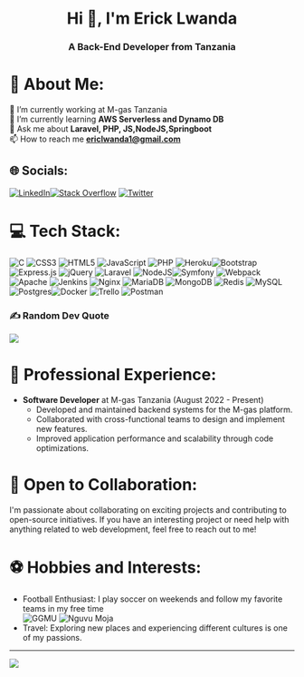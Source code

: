 <h1 align="center">Hi 👋, I'm Erick Lwanda</h1>
<h3 align="center">A Back-End Developer from Tanzania</h3>

# 💫 About Me:
🔭 I’m currently working at M-gas Tanzania<br>🌱 I’m currently learning **AWS Serverless and Dynamo DB**<br>💬 Ask me about **Laravel, PHP, JS,NodeJS,Springboot**<br>📫 How to reach me **ericlwanda1@gmail.com**


## 🌐 Socials:
[![LinkedIn](https://img.shields.io/badge/LinkedIn-%230077B5.svg?logo=linkedin&logoColor=white)](https://www.linkedin.com/in/erick-lwanda-88a2a1202/)[![Stack Overflow](https://img.shields.io/badge/-Stackoverflow-FE7A16?logo=stack-overflow&logoColor=white)](https://stackoverflow.com/users/22286477/eric-lwanda) [![Twitter](https://img.shields.io/badge/Twitter-%231DA1F2.svg?logo=Twitter&logoColor=white)](https://twitter.com/dev_rico_23) 

# 💻 Tech Stack:
![C](https://img.shields.io/badge/c-%2300599C.svg?style=for-the-badge&logo=c&logoColor=white) ![CSS3](https://img.shields.io/badge/css3-%231572B6.svg?style=for-the-badge&logo=css3&logoColor=white) ![HTML5](https://img.shields.io/badge/html5-%23E34F26.svg?style=for-the-badge&logo=html5&logoColor=white) ![JavaScript](https://img.shields.io/badge/javascript-%23323330.svg?style=for-the-badge&logo=javascript&logoColor=%23F7DF1E) ![PHP](https://img.shields.io/badge/php-%23777BB4.svg?style=for-the-badge&logo=php&logoColor=white) ![Heroku](https://img.shields.io/badge/heroku-%23430098.svg?style=for-the-badge&logo=heroku&logoColor=white)![Bootstrap](https://img.shields.io/badge/bootstrap-%23563D7C.svg?style=for-the-badge&logo=bootstrap&logoColor=white) ![Express.js](https://img.shields.io/badge/express.js-%23404d59.svg?style=for-the-badge&logo=express&logoColor=%2361DAFB) ![jQuery](https://img.shields.io/badge/jquery-%230769AD.svg?style=for-the-badge&logo=jquery&logoColor=white) ![Laravel](https://img.shields.io/badge/laravel-%23FF2D20.svg?style=for-the-badge&logo=laravel&logoColor=white) ![NodeJS](https://img.shields.io/badge/node.js-6DA55F?style=for-the-badge&logo=node.js&logoColor=white)![Symfony](https://img.shields.io/badge/symfony-%23000000.svg?style=for-the-badge&logo=symfony&logoColor=white) ![Webpack](https://img.shields.io/badge/webpack-%238DD6F9.svg?style=for-the-badge&logo=webpack&logoColor=black) ![Apache](https://img.shields.io/badge/apache-%23D42029.svg?style=for-the-badge&logo=apache&logoColor=white) ![Jenkins](https://img.shields.io/badge/jenkins-%232C5263.svg?style=for-the-badge&logo=jenkins&logoColor=white) ![Nginx](https://img.shields.io/badge/nginx-%23009639.svg?style=for-the-badge&logo=nginx&logoColor=white) ![MariaDB](https://img.shields.io/badge/MariaDB-003545?style=for-the-badge&logo=mariadb&logoColor=white) ![MongoDB](https://img.shields.io/badge/MongoDB-%234ea94b.svg?style=for-the-badge&logo=mongodb&logoColor=white) ![Redis](https://img.shields.io/badge/redis-%23DD0031.svg?style=for-the-badge&logo=redis&logoColor=white) ![MySQL](https://img.shields.io/badge/mysql-%2300f.svg?style=for-the-badge&logo=mysql&logoColor=white) ![Postgres](https://img.shields.io/badge/postgres-%23316192.svg?style=for-the-badge&logo=postgresql&logoColor=white)![Docker](https://img.shields.io/badge/docker-%230db7ed.svg?style=for-the-badge&logo=docker&logoColor=white) ![Trello](https://img.shields.io/badge/Trello-%23026AA7.svg?style=for-the-badge&logo=Trello&logoColor=white) ![Postman](https://img.shields.io/badge/Postman-FF6C37?style=for-the-badge&logo=postman&logoColor=white)


### ✍️ Random Dev Quote
![](https://quotes-github-readme.vercel.app/api?type=horizontal&theme=radical)


# 💼 Professional Experience:
- **Software Developer** at M-gas Tanzania (August 2022 - Present)
  - Developed and maintained backend systems for the M-gas platform.
  - Collaborated with cross-functional teams to design and implement new features.
  - Improved application performance and scalability through code optimizations.

# 🚀 Open to Collaboration:
I'm passionate about collaborating on exciting projects and contributing to open-source initiatives. If you have an interesting project or need help with anything related to web development, feel free to reach out to me!

# ⚽ Hobbies and Interests:
- Football Enthusiast: I play soccer on weekends and follow my favorite teams in my free time<br>
 ![GGMU](https://upload.wikimedia.org/wikipedia/hif/f/ff/Manchester_United_FC_crest.png?20150523185345?style=for-the-badge&logo=c&logoColor=white)
 ![Nguvu Moja](https://upload.wikimedia.org/wikipedia/en/thumb/b/bf/Simba_Sports_Club.png/190px-Simba_Sports_Club.png?style=for-the-badge&logo=c&logoColor=white)
- Travel: Exploring new places and experiencing different cultures is one of my passions.


---
[![](https://visitcount.itsvg.in/api?id=ericlwanda&icon=0&color=4)](https://visitcount.itsvg.in)
